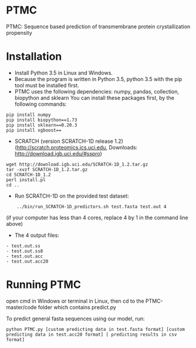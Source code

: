 # PTMC
PTMC: Sequence based prediction of transmembrane protein crystallization propensity



# Installation
* Install Python 3.5 in Linux and Windows.
* Because the program is written in Python 3.5, python 3.5 with the pip tool must be installed first. 
* PTMC uses the following dependencies: numpy, pandas, collection, biopython and sklearn You can install these packages first, by the following commands:
```
pip install numpy
pip install biopython==1.73 
pip install sklearn==0.20.3
pip install xgboost==
```

* SCRATCH (version SCRATCH-1D release 1.2) (http://scratch.proteomics.ics.uci.edu, Downloads: http://download.igb.uci.edu/#sspro)
```
wget http://download.igb.uci.edu/SCRATCH-1D_1.2.tar.gz
tar -xvzf SCRATCH-1D_1.2.tar.gz
cd SCRATCH-1D_1.2
perl install.pl
cd ..
```
* Run SCRATCH-1D on the provided test dataset:
```
    ../bin/run_SCRATCH-1D_predictors.sh test.fasta test.out 4
```
(if your computer has less than 4 cores, replace 4 by 1 in the command line above)

* The 4 output files:
```
- test.out.ss
- test.out.ss8
- test.out.acc
- test.out.acc20
```

# Running PTMC
open cmd in Windows or terminal in Linux, then cd to the PTMC-master/code folder which contains predict.py 

To predict general fasta sequences using our model, run: 

`python PTMC.py [custom predicting data in test.fasta format] [custom predicting data in test.acc20 format] [ predicting results in csv format]`


